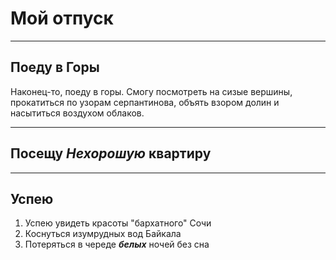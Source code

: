 # Мой отпуск

---

## Поеду в **Горы**
Наконец-то, поеду в горы. Смогу посмотреть на сизые вершины, прокатиться по узорам серпантинова, объять взором долин и насытиться воздухом облаков.

---
## Посещу **_Нехорошую_ квартиру**
---
## Успею

1. Успею увидеть красоты "бархатного" Сочи
2. Коснуться изумрудных вод Байкала
3. Потеряться в череде **_белых_** ночей без сна